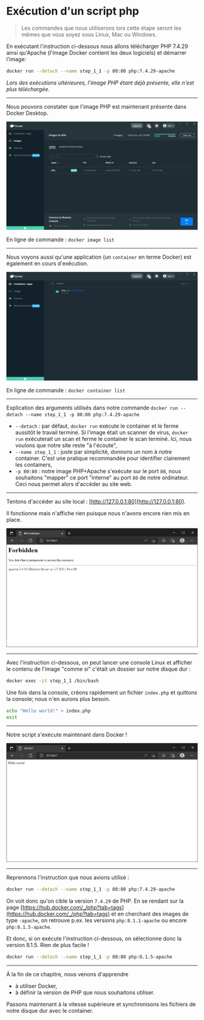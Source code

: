 # Exécution d'un script php

> Les commandes que nous utiliserons lors cette étape seront les mêmes que vous soyez sous Linux, Mac ou Windows.

En exécutant l'instruction ci-dessous nous allons télécharger PHP 7.4.29 ainsi qu'Apache (l'image Docker contient les deux logiciels) et démarrer l'image:

```bash
docker run --detach --name step_1_1 -p 80:80 php:7.4.29-apache
```

*Lors des exécutions ultérieures, l'image PHP étant déjà présente, elle n'est plus téléchargée.*

----

Nous pouvons constater que l'image PHP est maintenant présente dans Docker Desktop.

![Docker desktop - Image PHP](./images/desktop_image_step_1_1.png)

En ligne de commande : `docker image list`

----

Nous voyons aussi qu'une application (un `container` en terme Docker) est également en cours d'exécution.

![Docker desktop - Image PHP](./images/desktop_container_step_1_1.png)

En ligne de commande : `docker container list`

----

Explication des arguments utilisés dans notre commande `docker run --detach --name step_1_1 -p 80:80 php:7.4.29-apache`

* `--detach` : par défaut, `docker run` exécute le container et le ferme aussitôt le travail terminé. Si l'image était un scanner de virus, `docker run` exécuterait un scan et ferme le container le scan terminé. Ici, nous voulons que notre site reste "à l'écoute",
* `--name step_1_1` : juste par simplicité, donnons un nom à notre container. C'est une pratique recommandée pour identifier clairement les containers,
* `-p 80:80` : notre image PHP+Apache s'exécute sur le port `80`, nous souhaitons "mapper" ce port "interne" au port `80` de notre ordinateur. Ceci nous permet alors d'accéder au site web.

----

Tentons d'accéder au site local : [http://127.0.0.1:80](http://127.0.0.1:80).

Il fonctionne mais n'affiche rien puisque nous n'avons encore rien mis en place.

![Le site est en ligne mais vide](./images/localhost_step_1_1_0.png)

----

Avec l'instruction ci-dessous, on peut lancer une console Linux et afficher le contenu de l'image "comme si" c'était un dossier sur notre disque dur :

```bash
docker exec -it step_1_1 /bin/bash
```

Une fois dans la console, créons rapidement un fichier `index.php` et quittons la console; nous n'en aurons plus besoin.

```bash
echo "Hello world!" > index.php
exit
```

----

Notre script s'exécute maintenant dans Docker !

![Nous avons maintenant notre script](./images/localhost_step_1_1_1.png)

----

Reprennons l'instruction que nous avions utilisé : 

```bash
docker run --detach --name step_1_1 -p 80:80 php:7.4.29-apache
```

On voit donc qu'on cible la version `7.4.29` de PHP. En se rendant sur la page
[https://hub.docker.com/_/php?tab=tags](https://hub.docker.com/_/php?tab=tags) et en cherchant des images de type `-apache`, on retrouve p.ex. les versions `php:8.1.1-apache` ou encore `php:8.1.5-apache`.

Et donc, si on exécute l'instruction ci-dessous, on sélectionne donc la version 8.1.5. Rien de plus facile !

```bash
docker run --detach --name step_1_1 -p 80:80 php:8.1.5-apache
```

----

À la fin de ce chapitre, nous venons d'apprendre

* à utiliser Docker,
* à définir la version de PHP que nous souhaitons utiliser.

Passons maintenant à la vitesse supérieure et synchronisons les fichiers de notre disque dur avec le container.
